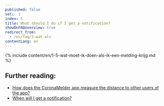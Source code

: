 ```yaml
---
published: false
set:  1
index: 5
title: What should I do if I get a notification?
showOnFAQoverview: true
redirect_from: 
  - /es/faq/3-wat-als
contentLang: en
---
```

{% include content/en/1-5-wat-moet-ik-doen-als-ik-een-melding-krijg.md %}

## Further reading:


- <a href="/{{page.lang}}/faq/2-1-hoe-meet-coronamelder-de-afstand" lang="en" hreflang="en">How does the CoronaMelder app measure the distance to other users of the app?</a> 
- <a href="/{{page.lang}}/faq/1-3-wanneer-krijg-ik-een-melding" lang="en" hreflang="en">When will I get a notification?</a>



